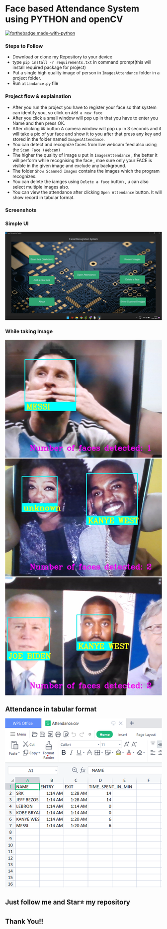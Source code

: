 
# Face based Attendance System using PYTHON and openCV

[![forthebadge made-with-python](http://ForTheBadge.com/images/badges/made-with-python.svg)](https://www.python.org/)                 


### Steps to Follow
- Download or clone my Repository to your device
- type `pip install -r requirements.txt` in command prompt(this will install required package for project)
- Put a single high quality image of person in `ImagesAttendance` folder in a project folder.
- Run `attandance.py` file

### Project flow & explaination
- After you run the project you have to register your face so that system can identify you, so click on `Add a new face`
- After you click a small window will pop up in that you have to enter you Name and then press OK.
- After clicking `OK` button A camera window will pop up in 3 seconds and it will take a pic of yur face and show it to you after that press any key and stored in the folder named `ImagesAttendance`.
- You can detect and recognize faces from live webcam feed also using the `Scan Face (Webcam)` 
- The higher the quality of Image u put in `ImagesAttendance` , the better it will perform while recognising the face , mae sure only your FACE is visible in the given image and exclude any background.
- The folder `Show Scanned Images` contains the images which the program recognizes.
- You can delete the iamges using `Delete a face` button , u can also select multiple images also.
- You can view the attendance after clicking `Open Attendance` button. It will show record in tabular format.

### Screenshots

### Simple UI
<img src='https://github.com/MusadiqPasha/Face_Recognition/blob/main/GUI%20U%20K.png'>


### While taking Image
<img src='https://github.com/MusadiqPasha/Face_Recognition/blob/main/only_name/MESSI.jpg'>

<img src='https://github.com/MusadiqPasha/Face_Recognition/blob/main/only_name/KANYE%20WEST.jpg'>

<img src='https://github.com/MusadiqPasha/Face_Recognition/blob/main/only_name/JOE%20BIDEN.jpg'>

## Attendance in tabular format 
<img src='https://github.com/MusadiqPasha/Face_Recognition/blob/main/Attendance.png'>

## Just follow me and Star⭐ my repository 
## Thank You!!
